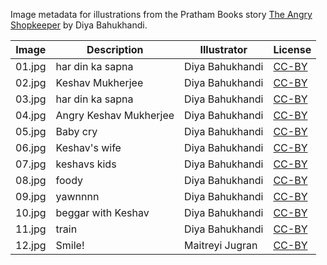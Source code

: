 Image metadata for illustrations from the Pratham Books story [The Angry Shopkeeper](https://storyweaver.org.in/stories/2903-the-angry-shopkeeper) by Diya Bahukhandi.

Image | Description | Illustrator | License
----- | ----------- | ----------- | -------
01.jpg | har din ka sapna | Diya Bahukhandi | [CC-BY](https://creativecommons.org/licenses/by/4.0/)
02.jpg | Keshav Mukherjee | Diya Bahukhandi | [CC-BY](https://creativecommons.org/licenses/by/4.0/)
03.jpg | har din ka sapna | Diya Bahukhandi | [CC-BY](https://creativecommons.org/licenses/by/4.0/)
04.jpg | Angry Keshav Mukherjee | Diya Bahukhandi | [CC-BY](https://creativecommons.org/licenses/by/4.0/)
05.jpg | Baby cry | Diya Bahukhandi | [CC-BY](https://creativecommons.org/licenses/by/4.0/)
06.jpg | Keshav's wife | Diya Bahukhandi | [CC-BY](https://creativecommons.org/licenses/by/4.0/)
07.jpg | keshavs kids | Diya Bahukhandi | [CC-BY](https://creativecommons.org/licenses/by/4.0/)
08.jpg | foody | Diya Bahukhandi | [CC-BY](https://creativecommons.org/licenses/by/4.0/)
09.jpg | yawnnnn | Diya Bahukhandi | [CC-BY](https://creativecommons.org/licenses/by/4.0/)
10.jpg | beggar with Keshav | Diya Bahukhandi | [CC-BY](https://creativecommons.org/licenses/by/4.0/)
11.jpg | train | Diya Bahukhandi | [CC-BY](https://creativecommons.org/licenses/by/4.0/)
12.jpg | Smile! | Maitreyi Jugran | [CC-BY](https://creativecommons.org/licenses/by/4.0/)